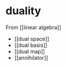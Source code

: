 # duality
From [[linear algebra]]

- [[dual space]]
- [[dual basis]]
- [[dual map]]
- [[annihilator]]